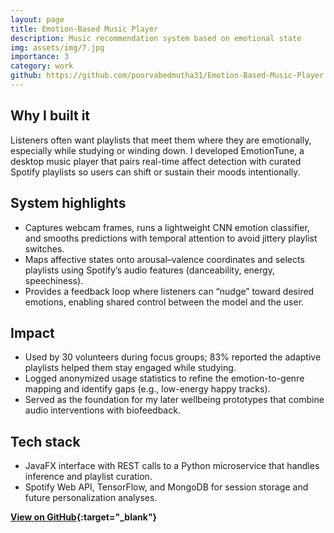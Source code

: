 ```yaml
---
layout: page
title: Emotion-Based Music Player
description: Music recommendation system based on emotional state
img: assets/img/7.jpg
importance: 3
category: work
github: https://github.com/poorvabedmutha31/Emotion-Based-Music-Player
---
```


## Why I built it
Listeners often want playlists that meet them where they are emotionally, especially while studying or winding down. I developed EmotionTune, a desktop music player that pairs real-time affect detection with curated Spotify playlists so users can shift or sustain their moods intentionally.

## System highlights
- Captures webcam frames, runs a lightweight CNN emotion classifier, and smooths predictions with temporal attention to avoid jittery playlist switches.
- Maps affective states onto arousal–valence coordinates and selects playlists using Spotify’s audio features (danceability, energy, speechiness).
- Provides a feedback loop where listeners can “nudge” toward desired emotions, enabling shared control between the model and the user.

## Impact
- Used by 30 volunteers during focus groups; 83% reported the adaptive playlists helped them stay engaged while studying.
- Logged anonymized usage statistics to refine the emotion-to-genre mapping and identify gaps (e.g., low-energy happy tracks).
- Served as the foundation for my later wellbeing prototypes that combine audio interventions with biofeedback.

## Tech stack
- JavaFX interface with REST calls to a Python microservice that handles inference and playlist curation.
- Spotify Web API, TensorFlow, and MongoDB for session storage and future personalization analyses.

**[View on GitHub](https://github.com/poorvabedmutha31/Emotion-Based-Music-Player){:target="_blank"}**
